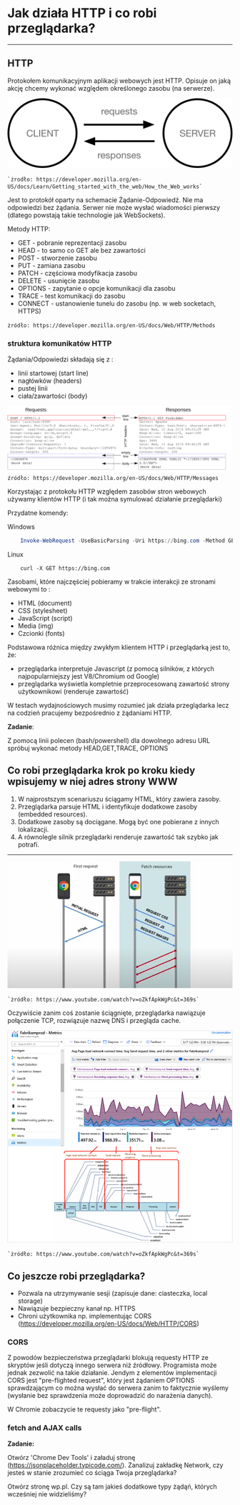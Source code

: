 # Jak działa HTTP i co robi przeglądarka? 
***
## HTTP 

Protokołem komunikacyjnym aplikacji webowych jest HTTP. Opisuje on jaką akcję chcemy wykonać względem określonego zasobu (na serwerze).

![warstwy](../002_rodzaje_aplikacji/img/simple-client-server.png)

    `żrodło: https://developer.mozilla.org/en-US/docs/Learn/Getting_started_with_the_web/How_the_Web_works`

Jest to protokół oparty na schemacie Żądanie-Odpowiedź. Nie ma odpowiedzi bez żądania. Serwer nie może wysłać wiadomości pierwszy (dlatego powstają takie technologie jak WebSockets).

Metody HTTP:    
- GET - pobranie reprezentacji zasobu
- HEAD - to samo co GET ale bez zawartości
- POST - stworzenie zasobu
- PUT - zamiana zasobu
- PATCH - częściowa modyfikacja zasobu
- DELETE - usunięcie zasobu
- OPTIONS - zapytanie o opcje komunikacji dla zasobu
- TRACE - test komunikacji do zasobu
- CONNECT - ustanowienie tunelu do zasobu (np. w web socketach, HTTPS)

``żródło: https://developer.mozilla.org/en-US/docs/Web/HTTP/Methods``



### struktura komunikatów HTTP

Żądania/Odpowiedzi składają się z :

- linii startowej (start line)
- nagłówków (headers)
- pustej linii
- ciała/zawartości (body)

![warstwy](../002_rodzaje_aplikacji/img/httpmsgstructure2.png)
``źródło: https://developer.mozilla.org/en-US/docs/Web/HTTP/Messages``


Korzystając z protokołu HTTP względem zasobów stron webowych używamy klientów HTTP (i tak można symulować działanie przeglądarki)

Przydatne komendy:

Windows
```powershell
    Invoke-WebRequest -UseBasicParsing -Uri https://bing.com -Method GET
```
Linux
```console
    curl -X GET https://bing.com
```

Zasobami, które najczęściej pobieramy w trakcie interakcji ze stronami webowymi to
:
- HTML (document)
- CSS (stylesheet)
- JavaScript (script)
- Media (img)
- Czcionki (fonts)

Podstawowa różnica między zwykłym klientem HTTP i przeglądarką jest to, że:
- przeglądarka interpretuje Javascript (z pomocą silników, z których najpopularniejszy jest V8/Chromium od Google)
- przeglądarka wyświetla kompletnie przeprocesowaną zawartość strony użytkownikowi (renderuje zawartość)

W testach wydajnościowych musimy rozumieć jak działa przeglądarka lecz na codzień pracujemy bezpośrednio z żądaniami HTTP. 

**Zadanie**:

Z pomocą linii polecen (bash/powershell) dla dowolnego adresu URL spróbuj wykonać metody HEAD,GET,TRACE, OPTIONS

## Co robi przeglądarka krok po kroku kiedy wpisujemy w niej adres strony WWW

1. W najprostszym scenariuszu ściągamy HTML, który zawiera zasoby.
2. Przeglądarka parsuje HTML i identyfikuje dodatkowe zasoby (embedded resources).
3. Dodatkowe zasoby są dociągane. Mogą być one pobierane z innych lokalizacji.
4. A równolegle silnik przeglądarki renderuje zawartość tak szybko jak potrafi.  

***

![warstwy](../002_rodzaje_aplikacji/img/browser.png)

    `żródło: https://www.youtube.com/watch?v=oZkfApkWgPc&t=369s`
   
Oczywiście zanim coś zostanie ściągnięte, przeglądarka nawiązuje połączenie TCP, rozwiązuje nazwę DNS i przegląda cache. 
 
![warstwy](../002_rodzaje_aplikacji/img/browserTimings.png)

    `żródło: https://www.youtube.com/watch?v=oZkfApkWgPc&t=369s`
    
    
## Co jeszcze robi przeglądarka?

- Pozwala na utrzymywanie sesji (zapisuje dane: ciasteczka, local storage)
- Nawiązuje bezpieczny kanał np. HTTPS
- Chroni użytkownika np. implementując CORS (https://developer.mozilla.org/en-US/docs/Web/HTTP/CORS)

### CORS

Z powodów bezpieczeństwa przeglądarki blokują requesty HTTP ze skryptów jeśli dotyczą innego serwera niż źródłowy.
Programista może jednak zezwolić na takie działanie. Jendym z elementów implementacji CORS jest "pre-flighted request", który 
jest żądaniem OPTIONS sprawdzającym co można wysłać do serwera zanim to faktycznie wyślemy (wysłanie bez sprawdzenia może doprowadzić do narażenia danych).

W Chromie zobaczycie te requesty jako "pre-flight".

### fetch and AJAX calls

**Zadanie:**

Otwórz 'Chrome Dev Tools' i załaduj stronę (https://jsonplaceholder.typicode.com/).
Zanalizuj zakładkę Network, czy jesteś w stanie zrozumieć co ściąga Twoja przeglądarka?

Otwórz stronę wp.pl. Czy są tam jakieś dodatkowe typy żądąń, których wcześniej nie widzieliśmy?

